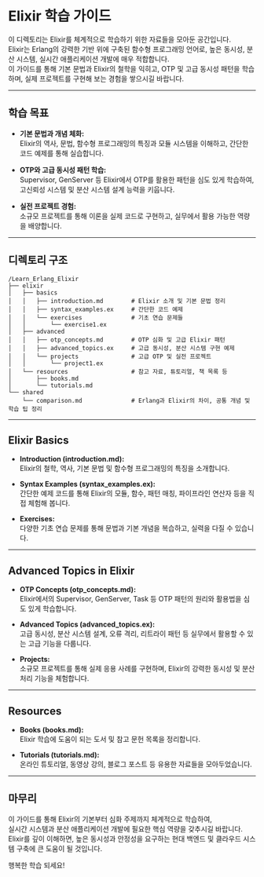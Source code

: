 # Elixir 학습 가이드

이 디렉토리는 Elixir를 체계적으로 학습하기 위한 자료들을 모아둔 공간입니다.  
Elixir는 Erlang의 강력한 기반 위에 구축된 함수형 프로그래밍 언어로, 높은 동시성, 분산 시스템, 실시간 애플리케이션 개발에 매우 적합합니다.  
이 가이드를 통해 기본 문법과 Elixir의 철학을 익히고, OTP 및 고급 동시성 패턴을 학습하며, 실제 프로젝트를 구현해 보는 경험을 쌓으시길 바랍니다.

---

## 학습 목표

- **기본 문법과 개념 체화:**  
  Elixir의 역사, 문법, 함수형 프로그래밍의 특징과 모듈 시스템을 이해하고, 간단한 코드 예제를 통해 실습합니다.
  
- **OTP와 고급 동시성 패턴 학습:**  
  Supervisor, GenServer 등 Elixir에서 OTP를 활용한 패턴을 심도 있게 학습하여, 고신뢰성 시스템 및 분산 시스템 설계 능력을 키웁니다.
  
- **실전 프로젝트 경험:**  
  소규모 프로젝트를 통해 이론을 실제 코드로 구현하고, 실무에서 활용 가능한 역량을 배양합니다.

---

## 디렉토리 구조

```
/Learn_Erlang_Elixir
├── elixir
│   ├── basics
│   │   ├── introduction.md        # Elixir 소개 및 기본 문법 정리
│   │   ├── syntax_examples.ex     # 간단한 코드 예제
│   │   └── exercises              # 기초 연습 문제들
│   │       └── exercise1.ex
│   ├── advanced
│   │   ├── otp_concepts.md        # OTP 심화 및 고급 Elixir 패턴
│   │   ├── advanced_topics.ex     # 고급 동시성, 분산 시스템 구현 예제
│   │   └── projects               # 고급 OTP 및 실전 프로젝트
│   │       └── project1.ex
│   └── resources                  # 참고 자료, 튜토리얼, 책 목록 등
│       ├── books.md
│       └── tutorials.md
└── shared
    └── comparison.md              # Erlang과 Elixir의 차이, 공통 개념 및 학습 팁 정리
```

---

## Elixir Basics

- **Introduction (introduction.md):**  
  Elixir의 철학, 역사, 기본 문법 및 함수형 프로그래밍의 특징을 소개합니다.
  
- **Syntax Examples (syntax_examples.ex):**  
  간단한 예제 코드를 통해 Elixir의 모듈, 함수, 패턴 매칭, 파이프라인 연산자 등을 직접 체험해 봅니다.
  
- **Exercises:**  
  다양한 기초 연습 문제를 통해 문법과 기본 개념을 복습하고, 실력을 다질 수 있습니다.

---

## Advanced Topics in Elixir

- **OTP Concepts (otp_concepts.md):**  
  Elixir에서의 Supervisor, GenServer, Task 등 OTP 패턴의 원리와 활용법을 심도 있게 학습합니다.
  
- **Advanced Topics (advanced_topics.ex):**  
  고급 동시성, 분산 시스템 설계, 오류 격리, 리트라이 패턴 등 실무에서 활용할 수 있는 고급 기능을 다룹니다.
  
- **Projects:**  
  소규모 프로젝트를 통해 실제 응용 사례를 구현하며, Elixir의 강력한 동시성 및 분산 처리 기능을 체험합니다.

---

## Resources

- **Books (books.md):**  
  Elixir 학습에 도움이 되는 도서 및 참고 문헌 목록을 정리합니다.
  
- **Tutorials (tutorials.md):**  
  온라인 튜토리얼, 동영상 강의, 블로그 포스트 등 유용한 자료들을 모아두었습니다.

---

## 마무리

이 가이드를 통해 Elixir의 기본부터 심화 주제까지 체계적으로 학습하여,  
실시간 시스템과 분산 애플리케이션 개발에 필요한 핵심 역량을 갖추시길 바랍니다.  
Elixir를 깊이 이해하면, 높은 동시성과 안정성을 요구하는 현대 백엔드 및 클라우드 시스템 구축에 큰 도움이 될 것입니다.

행복한 학습 되세요!